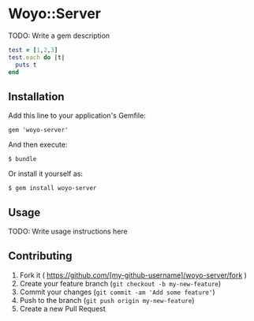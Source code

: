 # Woyo::Server

TODO: Write a gem description

```ruby
test = [1,2,3]
test.each do |t|
  puts t
end
```

## Installation

Add this line to your application's Gemfile:

    gem 'woyo-server'

And then execute:

    $ bundle

Or install it yourself as:

    $ gem install woyo-server

## Usage

TODO: Write usage instructions here

## Contributing

1. Fork it ( https://github.com/[my-github-username]/woyo-server/fork )
2. Create your feature branch (`git checkout -b my-new-feature`)
3. Commit your changes (`git commit -am 'Add some feature'`)
4. Push to the branch (`git push origin my-new-feature`)
5. Create a new Pull Request
